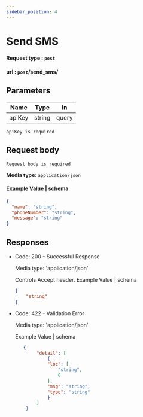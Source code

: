 ```yaml
---
sidebar_position: 4
---
```


# Send SMS



 #### Request type : ```post```
  #### url : ```post```/send_sms/

## Parameters



| Name  | Type   | In     |
|-------|--------|--------|
| apiKey| string | query  |

``` apiKey is required ```

## Request body

``` Request body is required ```

**Media type**: `application/json`

#### Example Value | schema

```json
{
  "name": "string",
  "phoneNumber": "string",
  "message": "string"
}
```

## Responses
- Code: 200 - Successful Response

    Media type: 'application/json'

    Controls Accept header.
    Example Value | schema 

    ```json
    {
        "string"
    }
    ```
- Code: 422 - Validation Error

    Media type: 'application/json'

    Example Value | schema 
    ```json
       {
            "detail": [
                {
                "loc": [
                    "string",
                    0
                ],
                "msg": "string",
                "type": "string"
                }
            ]
        }

     ```